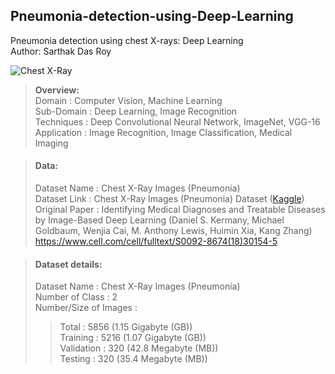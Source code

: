 ## Pneumonia-detection-using-Deep-Learning
Pneumonia detection using chest X-rays: Deep Learning <br /> 
Author: Sarthak Das Roy

![Chest X-Ray](https://user-images.githubusercontent.com/48868854/78462200-c42bdd80-76c7-11ea-8c6d-857debe39c6f.png)

> __Overview:__  
> Domain             : Computer Vision, Machine Learning <br /> 
> Sub-Domain         : Deep Learning, Image Recognition <br />
> Techniques         : Deep Convolutional Neural Network, ImageNet, VGG-16 <br />
> Application        : Image Recognition, Image Classification, Medical Imaging <br />

> #### Data:  
> Dataset Name     : Chest X-Ray Images (Pneumonia) <br /> 
> Dataset Link     : Chest X-Ray Images (Pneumonia) Dataset ([Kaggle](https://www.kaggle.com/paultimothymooney/chest-xray-pneumonia)) <br /> 
> Original Paper   : Identifying Medical Diagnoses and Treatable Diseases by Image-Based Deep Learning
                   (Daniel S. Kermany, Michael Goldbaum, Wenjia Cai, M. Anthony Lewis, Huimin Xia, Kang Zhang)
                   https://www.cell.com/cell/fulltext/S0092-8674(18)30154-5 <br /> 

> #### Dataset details:
> Dataset Name            : Chest X-Ray Images (Pneumonia) <br /> 
> Number of Class         : 2 <br /> 
> Number/Size of Images   :  <br /> 
>> Total      : 5856 (1.15 Gigabyte (GB)) <br /> 
>> Training   : 5216 (1.07 Gigabyte (GB)) <br /> 
>> Validation : 320  (42.8 Megabyte (MB)) <br /> 
>> Testing    : 320  (35.4 Megabyte (MB)) <br /> 

